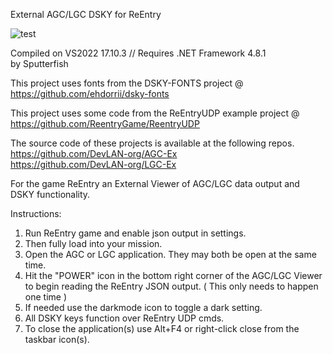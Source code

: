 External AGC/LGC DSKY for ReEntry

![test](https://github.com/DevLAN-org/ReEntry_ExtView/assets/6547632/56fed43c-b784-4bb4-a0cc-daac43079301)


Compiled on VS2022 17.10.3 // Requires .NET Framework 4.8.1</br>
by Sputterfish

This project uses fonts from the DSKY-FONTS project @ https://github.com/ehdorrii/dsky-fonts

This project uses some code from the ReEntryUDP example project @ https://github.com/ReentryGame/ReentryUDP

The source code of these projects is available at the following repos.</br>
https://github.com/DevLAN-org/AGC-Ex</br>
https://github.com/DevLAN-org/LGC-Ex
  
 For the game ReEntry an External Viewer of AGC/LGC data output and DSKY functionality.



Instructions:</br>
1. Run ReEntry game and enable json output in settings.</br>
2. Then fully load into your mission.</br>
3. Open the AGC or LGC application. They may both be open at the same time.</br>
4. Hit the "POWER" icon in the bottom right corner of the AGC/LGC Viewer to begin reading the ReEntry JSON output. ( This only needs to happen one time )</br>
5. If needed use the darkmode icon to toggle a dark setting.</br>
6. All DSKY keys function over ReEntry UDP cmds.</br>
7. To close the application(s) use Alt+F4 or right-click close from the taskbar icon(s).

